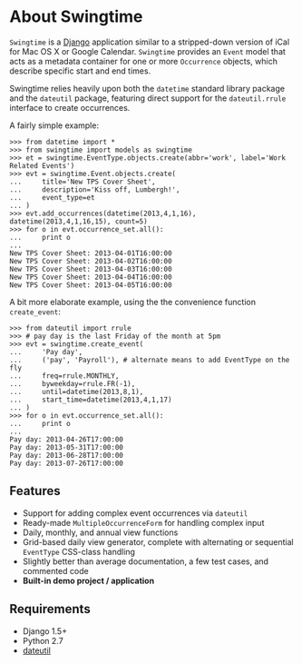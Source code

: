 About Swingtime
===============

`Swingtime` is a [Django](http://www.djangoproject.com/) application similar to a
stripped-down version of iCal for Mac OS X or Google Calendar. `Swingtime` provides  an 
`Event` model that acts as a metadata container for one or more `Occurrence` objects,
which describe specific start and end times.

Swingtime relies heavily upon both the `datetime` standard library package and
the `dateutil` package, featuring direct support for the `dateutil.rrule`
interface to create occurrences.

A fairly simple example:

    >>> from datetime import *
    >>> from swingtime import models as swingtime
    >>> et = swingtime.EventType.objects.create(abbr='work', label='Work Related Events')
    >>> evt = swingtime.Event.objects.create(
    ...     title='New TPS Cover Sheet',
    ...     description='Kiss off, Lumbergh!',
    ...     event_type=et
    ... )
    >>> evt.add_occurrences(datetime(2013,4,1,16), datetime(2013,4,1,16,15), count=5)
    >>> for o in evt.occurrence_set.all():
    ...     print o
    ... 
    New TPS Cover Sheet: 2013-04-01T16:00:00
    New TPS Cover Sheet: 2013-04-02T16:00:00
    New TPS Cover Sheet: 2013-04-03T16:00:00
    New TPS Cover Sheet: 2013-04-04T16:00:00
    New TPS Cover Sheet: 2013-04-05T16:00:00

A bit more elaborate example, using the the convenience function `create_event`:

    >>> from dateutil import rrule
    >>> # pay day is the last Friday of the month at 5pm
    >>> evt = swingtime.create_event(
    ...     'Pay day',
    ...     ('pay', 'Payroll'), # alternate means to add EventType on the fly
    ...     freq=rrule.MONTHLY,
    ...     byweekday=rrule.FR(-1),
    ...     until=datetime(2013,8,1),
    ...     start_time=datetime(2013,4,1,17)
    ... )
    >>> for o in evt.occurrence_set.all():
    ...     print o
    ... 
    Pay day: 2013-04-26T17:00:00
    Pay day: 2013-05-31T17:00:00
    Pay day: 2013-06-28T17:00:00
    Pay day: 2013-07-26T17:00:00

Features
--------

* Support for adding complex event occurrences via `dateutil`
* Ready-made `MultipleOccurrenceForm` for handling complex input
* Daily, monthly, and annual view functions
* Grid-based daily view generator, complete with alternating or sequential 
  `EventType` CSS-class handling
* Slightly better than average documentation, a few test cases, and commented code
* **Built-in demo project / application**

Requirements
------------

* Django 1.5+
* Python 2.7 
* [dateutil](http://labix.org/python-dateutil)

